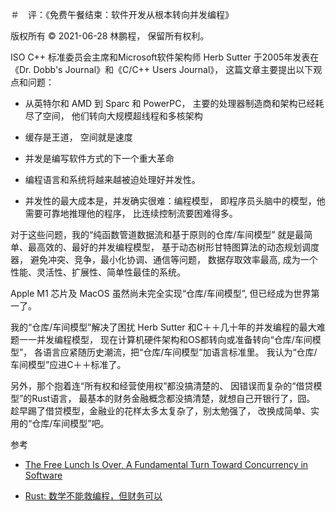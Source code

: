 ＃　评：《免费午餐结束：软件开发从根本转向并发编程》

版权所有 © 2021-06-28 林鹏程， 保留所有权利。

ISO C++ 标准委员会主席和Microsoft软件架构师 Herb Sutter
于2005年发表在《Dr. Dobb's Journal》和《C/C++ Users Journal》，
这篇文章主要提出以下观点和问题：

- 从英特尔和 AMD 到 Sparc 和 PowerPC，
  主要的处理器制造商和架构已经耗尽了空间，
  他们转向大规模超线程和多核架构
  
- 缓存是王道， 空间就是速度 
 
- 并发是编写软件方式的下一个重大革命

- 编程语言和系统将越来越被迫处理好并发性。

- 并发性的最大成本是，并发确实很难：编程模型，
  即程序员头脑中的模型，他需要可靠地推理他的程序，
  比连续控制流要困难得多。
  
对于这些问题，我的“纯函数管道数据流和基于原则的仓库/车间模型”
就是最简单、最高效的、最好的并发编程模型，
基于动态树形甘特图算法的动态规划调度器，
避免冲突、竞争，最小化协调、通信等问题，
数据存取效率最高,
成为一个性能、灵活性、扩展性、简单性最佳的系统。

Apple M1 芯片及 MacOS 虽然尚未完全实现“仓库/车间模型”,
但已经成为世界第一了。

我的“仓库/车间模型”解决了困扰 Herb Sutter
和C＋＋几十年的并发编程的最大难题一一并发编程模型，
现在计算机硬件架构和OS都转向或准备转向“仓库/车间模型”，
各语言应紧随历史潮流，把“仓库/车间模型”加语言标准里。
我认为“仓库/车间模型”应进C＋＋标准了。

另外，那个抱着连“所有权和经营使用权”都没搞清楚的、
因错误而复杂的“借贷模型”的Rust语言，
最基本的财务金融概念都没搞清楚，就想自己开银行了，囧。
趁早踢了借贷模型，金融业的花样太多太复杂了，别太勉强了，
改换成简单、实用的“仓库/车间模型”吧。

参考

- [The Free Lunch Is Over, A Fundamental Turn Toward Concurrency in Software](http://www.gotw.ca/publications/concurrency-ddj.htm)

- [Rust: 数学不能救编程，但财务可以](./rust.md)
